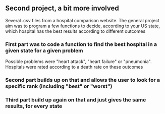 ## Second project, a bit more involved

Several .csv files from a hospital comparison website. The general project aim was to program a few functions to decide, according to your US state, which hospital has the best results according to different outcomes

### First part was to code a function to find the best hospital in a given state for a given problem

Possible problems were "heart attack", "heart failure" or "pneumonia". Hospitals were rated according to a death rate on these outcomes

### Second part builds up on that and allows the user to look for a specific rank (including "best" or "worst")

### Third part build up again on that and just gives the same results, for every state